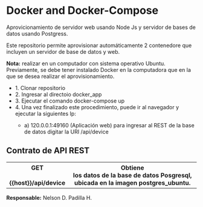 # Docker and Docker-Compose

<p>Aprovicionamiento de servidor web usando Node Js y servidor de bases de datos usando Postgress. </p>

<p>Este repositorio permite aprovisionar automáticamente 2 contenedore que incluyen un servidor de base de datos y web. </p>
<p><b>Nota:</b> realizar en un computador con sistema operativo Ubuntu. Previamente, se debe tener instalado Docker en la computadora que en la que se desea realizar el aprovisionamiento. </p>
<ul>
<li>1. Clonar repositorio</li>
<li>2. Ingresar al directoio docker_app </li>
<li>3. Ejecutar el comando docker-compose up</li>
<li>4. Una vez finalizado este procedimiento, puede ir al navegador y ejecutar la siguientes Ip:</li>
  <ul>
<li>a) 120.0.0.1:49160 (Aplicación web) para ingresar al REST de la base de datos digitar la URI /api/device</li>
</ul>
</ul>
<h2><b>Contrato de API REST</b></h2>
<table>
  <tr>
    <th>GET<br><br>{{host}}/api/device</th>
    <th>Obtiene<br>los datos de la base de datos Posgresql, ubicada en la imagen postgres_ubuntu.</th>
  </tr>
</table>
<b>Responsable:</b>
Nelson D. Padilla H.
